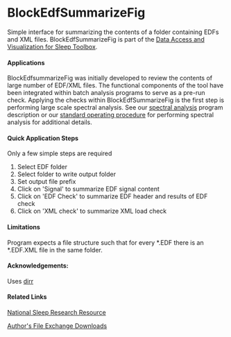 BlockEdfSummarizeFig
====================

Simple interface for summarizing the contents of a folder containing EDFs and XML files. BlockEdfSummarizeFig is part of the [Data Access and Visualization for Sleep Toolbox](https://github.com/DennisDean/DAVS-Toolbox/blob/master/README.md).

#### Applications

BlockEdfsummarizeFig was initially developed to review the contents of large number of EDF/XML files. The functional components of the tool have been integrated within batch analysis programs to serve as a pre-run check.  Applying the checks within BlockEdfSummarizeFig is the first step is performing large scale spectral analysis. See our [spectral analysis](https://github.com/DennisDean/SpectralTrainFig/blob/master/README.md) program description or our [standard operating procedure](https://github.com/DennisDean/SpectralTrainFig/blob/master/standardOperatingProcedure.md) for performing spectral analysis for additional details.

#### Quick Application Steps

Only a few simple steps are required

1. Select EDF folder
2. Select folder to write output folder
3. Set output file prefix
4. Click on 'Signal' to summarize EDF signal content
5. Click on 'EDF Check' to summarize EDF header and results of EDF check
6. Click on 'XML check' to summarize XML load check

#### Limitations

Program expects a file structure such that for every *.EDF there is an *.EDF.XML file in the same folder.

#### Acknowledgements:

Uses [dirr](http://www.mathworks.com/matlabcentral/fileexchange/8682-dirr--find-files-recursively-filtering-name--date-or-bytes-)


#### Related Links

[National Sleep Research Resource](https://sleepdata.org/)

[Author's File Exchange Downloads](http://www.mathworks.com/matlabcentral/fileexchange/authors/my_fileexchange)
